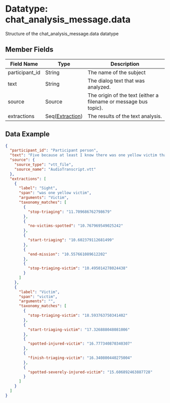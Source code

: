 # Datatype: chat_analysis_message.data 

Structure of the chat_analysis_message.data datatype


## Member Fields

| Field Name | Type | Description
| --- | --- | --- |
| participant_id | String | The name of the subject
| text | String | The dialog text that was analyzed.
| source | Source | The origin of the text (either a filename or message bus topic).
| extractions | Seq([Extraction][1]) | The results of the text analysis.


[1]: https://github.com/clulab/tomcat-text/blob/dialog_agent_edits/message_specs/data/extraction/extraction.md

## Data Example
```json
{
  "participant_id": "Participant person",
  "text": "Five because at least I know there was one yellow victim that died so",
  "source": {
    "source_type": "vtt_file",
    "source_name": "AudioTranscript.vtt"
  },
  "extractions": [
    {
      "label": "Sight",
      "span": "was one yellow victim",
      "arguments": "Victim",
      "taxonomy_matches": [
        {
          "stop-triaging": "11.709686762798679"
        },
        {
          "no-victims-spotted": "10.767969549025242"
        },
        {
          "start-triaging": "10.602379112681499"
        },
        {
          "end-mission": "10.557661089612202"
        },
        {
          "stop-triaging-victim": "10.495014278024438"
        }
      ]
    },
    {
      "label": "Victim",
      "span": "victim",
      "arguments": "",
      "taxonomy_matches": [
        {
          "stop-triaging-victim": "18.593763750341402"
        },
        {
          "start-triaging-victim": "17.326888048081006"
        },
        {
          "spotted-injured-victim": "16.777340870340307"
        },
        {
          "finish-triaging-victim": "16.340800440275004"
        },
        {
          "spotted-severely-injured-victim": "15.606892463887728"
        }
      ]
    }
  ]
}
```
